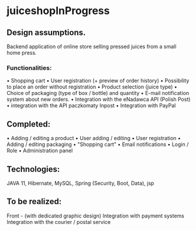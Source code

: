 # juiceshopInProgress

## Design assumptions.
Backend application of online store selling pressed juices from a small home press.
### Functionalities:
• Shopping cart
• User registration (+ preview of order history)
• Possibility to place an order without registration
• Product selection (juice type)
• Choice of packaging (type of box / bottle) and quantity
• E-mail notification system about new orders.
• Integration with the eNadawca API (Polish Post)
• integration with the API paczkomaty Inpost
• Integration with PayPal

## Completed:
• Adding / editing a product
• User adding / editing
• User registration
• Adding / editing packaging
• "Shopping cart"
• Email notifications
• Login / Role
• Administration panel

## Technologies:
JAVA 11, Hibernate, MySQL, Spring (Security, Boot, Data), jsp

## To be realized:
Front - (with dedicated graphic design)
Integration with payment systems
Integration with the courier / postal service
